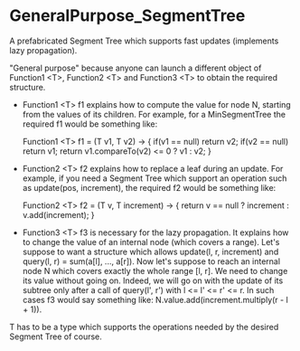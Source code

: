 # GeneralPurpose_SegmentTree

A prefabricated Segment Tree which supports fast updates (implements lazy propagation).

"General purpose" because anyone can launch a different object of Function1 \<T\>, Function2 \<T\> and Function3 \<T\> 
to obtain the required structure.

- Function1 \<T\> f1 explains how to compute the value for node N, starting from the values of its children.
  For example, for a MinSegmentTree the required f1 would be something like:

  Function1 \<T\> f1 = (T v1, T v2) -> {
    if(v1 == null)
      return v2;
    if(v2 == null)
      return v1;
    return v1.compareTo(v2) <= 0 ? v1 : v2;
  }
                               
- Function2 \<T\> f2 explains how to replace a leaf during an update.
  For example, if you need a Segment Tree which support an operation such as update(pos, increment),
  the required f2 would be something like:
  
  Function2 \<T\> f2 = (T v, T increment) -> {
    return v == null ? increment : v.add(increment);
  }
  
- Function3 \<T\> f3 is necessary for the lazy propagation. It explains how to change the value of an
  internal node (which covers a range). Let's suppose to want a structure which allows
  update(l, r, increment) and query(l, r) = sum(a[l], ..., a[r]).
  Now let's suppose to reach an internal node N which covers exactly the whole range [l, r].
  We need to change its value without going on. Indeed, we will go on with the update of its subtree
  only after a call of query(l', r') with l <= l' <= r' <= r.
  In such cases f3 would say something like: N.value.add(increment.multiply(r - l + 1)).

T has to be a type which supports the operations needed by the desired Segment Tree of course.
